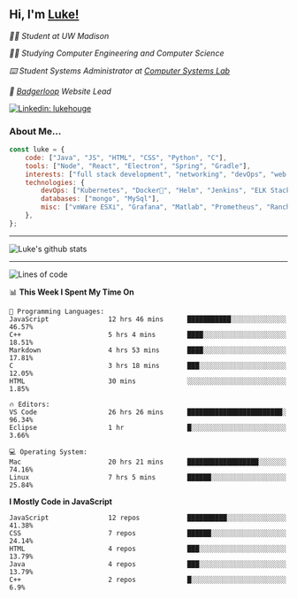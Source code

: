 <h2> Hi, I'm <a href="https://www.lukehouge.com">Luke!</a></h2>

<p><em>👨‍🎓 Student at UW Madison</em></p>
<p><em>🧑‍💻 Studying Computer Engineering and Computer Science</em></p>
<p><em>⌨️ Student Systems Administrator at <a href="https://csl.cs.wisc.edu/">Computer Systems Lab</a></em></p>
<p><em>🚆  <a href="https://badgerloop.com">Badgerloop</a> Website Lead</em></p>


[![Linkedin: lukehouge](https://img.shields.io/badge/-lukehouge-blue?style=flat-square&logo=Linkedin&logoColor=white&link=https://www.linkedin.com/in/lukehouge/)](https://www.linkedin.com/in/lukehouge/)

### About Me...  

```javascript
const luke = {
    code: ["Java", "JS", "HTML", "CSS", "Python", "C"],
    tools: ["Node", "React", "Electron", "Spring", "Gradle"],
    interests: ["full stack development", "networking", "devOps", "web dev", "photography"],
    technologies: {
        devOps: ["Kubernetes", "Docker🐳", "Helm", "Jenkins", "ELK Stack"],
        databases: ["mongo", "MySql"],
        misc: ["vmWare ESXi", "Grafana", "Matlab", "Prometheus", "Rancher", "Cisco"]
    },
};
```
---

![Luke's github stats](https://github-readme-stats.vercel.app/api?username=lukehouge&show_icons=true&theme=dracula)

---

<!--START_SECTION:waka-->
![Lines of code](https://img.shields.io/badge/From%20Hello%20World%20I%27ve%20Written-382107%20lines%20of%20code-blue)

📊 **This Week I Spent My Time On** 

```text
💬 Programming Languages: 
JavaScript               12 hrs 46 mins      ███████████░░░░░░░░░░░░░░   46.57% 
C++                      5 hrs 4 mins        ████░░░░░░░░░░░░░░░░░░░░░   18.51% 
Markdown                 4 hrs 53 mins       ████░░░░░░░░░░░░░░░░░░░░░   17.81% 
C                        3 hrs 18 mins       ███░░░░░░░░░░░░░░░░░░░░░░   12.05% 
HTML                     30 mins             ░░░░░░░░░░░░░░░░░░░░░░░░░   1.85%

🔥 Editors: 
VS Code                  26 hrs 26 mins      ████████████████████████░   96.34% 
Eclipse                  1 hr                █░░░░░░░░░░░░░░░░░░░░░░░░   3.66%

💻 Operating System: 
Mac                      20 hrs 21 mins      ██████████████████░░░░░░░   74.16% 
Linux                    7 hrs 5 mins        ██████░░░░░░░░░░░░░░░░░░░   25.84%

```

**I Mostly Code in JavaScript** 

```text
JavaScript               12 repos            ██████████░░░░░░░░░░░░░░░   41.38% 
CSS                      7 repos             ██████░░░░░░░░░░░░░░░░░░░   24.14% 
HTML                     4 repos             ███░░░░░░░░░░░░░░░░░░░░░░   13.79% 
Java                     4 repos             ███░░░░░░░░░░░░░░░░░░░░░░   13.79% 
C++                      2 repos             █░░░░░░░░░░░░░░░░░░░░░░░░   6.9%

```



<!--END_SECTION:waka-->
